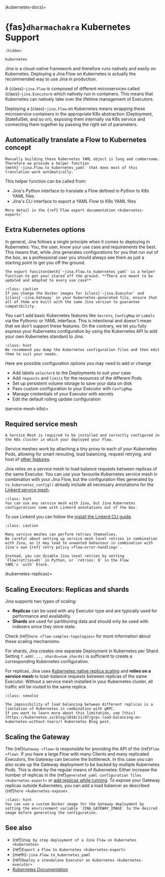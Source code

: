 (kubernetes-docs)=
# {fas}`dharmachakra` Kubernetes Support

```{toctree}
:hidden:

kubernetes
```


Jina is a cloud-native framework and therefore runs natively and easily on Kubernetes.
Deploying a Jina Flow on Kubernetes is actually the recommended way to use Jina in production.

A {class}`~jina.Flow` is composed of different microservices called {class}`~jina.Executor`s which natively run in containers. This means that Kubernetes can natively take over the lifetime management of Executors. 

Deploying a {class}`~jina.Flow` on Kubernetes means wrapping these microservice containers in the appropriate K8s abstraction (Deployment, StatefulSet, and so on), exposing them internally via K8s service and connecting them together by passing the right set of parameters.


## Automatically translate a Flow to Kubernetes concept

```{hint}
Manually building these Kubernetes YAML object is long and cumbersome. Therefore we provide a helper function {meth}`~jina.Flow.to_kubernetes_yaml` that does most of this
translation work automatically. 
```

This helper function can be called from:
* Jina's Python interface to translate a Flow defined in Python to K8s YAML files
* Jina's CLI interface to export a YAML Flow to K8s YAML files

```{seealso}
More detail in the {ref}`Flow export documentation <kubernetes-export>`
```

## Extra Kubernetes options

In general, Jina follows a single principle when it comes to deploying in Kubernetes:
You, the user, know your use case and requirements the best.
This means that, while Jina generates configurations for you that run out of the box, as a professional user you should always see them as just a starting point to get you off the ground.

```{hint}
The export funciton{meth}`~jina.Flow.to_kubernetes_yaml` is a helper function to get your stared off the ground. **There are meant to be updated and adapted to every use case**
```
````{admonition} Matching Jina versions
:class: caution
If you change the Docker images for {class}`~jina.Executor` and {class}`~jina.Gateway` in your Kubernetes-generated file, ensure that all of them are built with the same Jina version to guarantee compatibility.
````

You can't add basic Kubernetes features like `Secrets`, `ConfigMap` or `Labels` via the Pythonic or YAML interface. This is intentional and doesn't mean that we don't support these features. On the contrary, we let you fully express your Kubernetes configuration by using the Kubernetes API to add your own Kubernetes standard to Jina.

````{admonition} Hint
:class: hint
We recommend you dump the Kubernetes configuration files and then edit them to suit your needs.
````

Here are possible configuration options you may need to add or change

- Add labels `selector`s to the Deployments to suit your case
- Add `requests` and `limits` for the resources of the different Pods 
- Set up persistent volume storage to save your data on disk
- Pass custom configuration to your Executor with `ConfigMap` 
- Manage credentials of your Executor with secrets
- Edit the default rolling update configuration


(service-mesh-k8s)=
## Required service mesh

```{caution}
A Service Mesh is required to be installed and correctly configured in the K8s cluster in which your deployed your Flow.
```

Service meshes work by attaching a tiny proxy to each of your Kubernetes Pods, allowing for smart rerouting, load balancing, request retrying, and host of [other features](https://linkerd.io/2.11/features/).

Jina relies on a service mesh to load balance requests between replicas of the same Executor.
You can use your favourite Kubernetes service mesh in combination with your Jina Flow, but the configuration files
generated by `to_kubernetes_config()` already include all necessary annotations for the [Linkerd service mesh](https://linkerd.io).

````{admonition} Hint
:class: hint
You can use any service mesh with Jina, but Jina Kubernetes configurations come with Linkerd annotations out of the box.
````

To use Linkerd you can follow the [install the Linkerd CLI guide](https://linkerd.io/2.11/getting-started/).

````{admonition} Caution
:class: caution

Many service meshes can perform retries themselves.
Be careful about setting up service mesh level retries in combination with Jina, as it may lead to unwanted behaviour in combination with
Jina's own {ref}`retry policy <flow-error-handling>`.

Instead, you can disable Jina level retries by setting `Flow(retries=0)` in Python, or `retries: 0` in the Flow
YAML's `with` block.
````

(kubernetes-replicas)=
## Scaling Executors: Replicas and shards

Jina supports two types of scaling:

- **Replicas** can be used with any Executor type and are typically used for performance and availability.
- **Shards** are used for partitioning data and should only be used with indexers since they store state.

Check {ref}`here <flow-complex-topologies>` for more information about these scaling mechanisms.

For shards, Jina creates one separate Deployment in Kubernetes per Shard.
Setting `f.add(..., shards=num_shards)` is sufficient to create a corresponding Kubernetes configuration.

For replicas, Jina uses [Kubernetes native replica scaling](https://kubernetes.io/docs/tutorials/kubernetes-basics/scale/scale-intro/) and **relies on a service mesh** to load-balance requests between replicas of the same Executor.
Without a service mesh installed in your Kubernetes cluster, all traffic will be routed to the same replica.

````{admonition} See Also
:class: seealso

The impossibility of load balancing between different replicas is a limitation of Kubernetes in combination with gRPC.
If you want to learn more about this limitation, see [this](https://kubernetes.io/blog/2018/11/07/grpc-load-balancing-on-kubernetes-without-tears/) Kubernetes Blog post.
````

## Scaling the Gateway
The {ref}`Gateway <flow>` is responsible for providing the API of the {ref}`Flow <flow>`.
If you have a large Flow with many Clients and many replicated Executors, the Gateway can become the bottleneck.
In this case you can also scale up the Gateway deployment to be backed by multiple Kubernetes Pods.
This is done by the regular means of Kubernetes: Either increase the number of replicas in the  {ref}`generated yaml configuration files <kubernetes-export>` or [add replicas while running](https://kubernetes.io/docs/concepts/workloads/controllers/deployment/#scaling-a-deployment).
To expose your Gateway replicas outside Kubernetes, you can add a load balancer as described {ref}`here <kubernetes-expose>`.

````{admonition} Hint
:class: hint
You can use a custom Docker image for the Gateway deployment by setting the envrironment variable `JINA_GATEWAY_IMAGE` to the desired image before generating the configuration.
````

## See also
- {ref}`Step by step deployment of a Jina Flow on Kubernetes <kubernetes>`
- {ref}`Export a Flow to Kubernetes <kubernetes-export>`
- {meth}`~jina.Flow.to_kubernetes_yaml`
- {ref}`Deploy a standalone Executor on Kubernetes <kubernetes-executor>`
- [Kubernetes Documentation](https://kubernetes.io/docs/home/)
